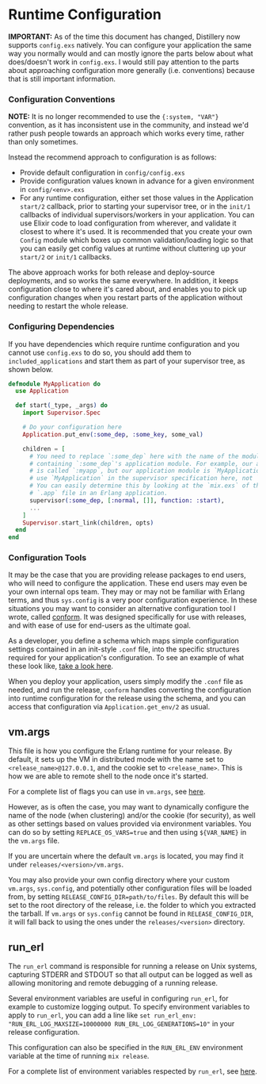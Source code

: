 # Runtime Configuration

**IMPORTANT:** As of the time this document has changed, Distillery now supports `config.exs` natively. 
You can configure your application the same way you normally would and can mostly ignore the parts below
about what does/doesn't work in `config.exs`. I would still pay attention to the parts about approaching
configuration more generally (i.e. conventions) because that is still important information.

### Configuration Conventions

**NOTE:** It is no longer recommended to use the `{:system, "VAR"}` convention, as it has inconsistent
use in the community, and instead we'd rather push people towards an approach which works every time,
rather than only sometimes.

Instead the recommend approach to configuration is as follows:

- Provide default configuration in `config/config.exs`
- Provide configuration values known in advance for a given environment in `config/<env>.exs`
- For any runtime configuration, either set those values in the Application `start/2` callback, prior
to starting your supervisor tree, or in the `init/1` callbacks of individual supervisors/workers in your application.
You can use Elixir code to load configuration from wherever, and validate it closest to where it's used. It is recommended
that you create your own `Config` module which boxes up common validation/loading logic so that you can easily get config
values at runtime without cluttering up your `start/2` or `init/1` callbacks.

The above approach works for both release and deploy-source deployments, and so works the same everywhere. In addition,
it keeps configuration close to where it's cared about, and enables you to pick up configuration changes when you restart
parts of the application without needing to restart the whole release.

### Configuring Dependencies

If you have dependencies which require runtime configuration and you cannot use `config.exs` to do so, you should add them to `included_applications` and start them
as part of your supervisor tree, as shown below.

```elixir
defmodule MyApplication do
  use Application

  def start(_type, _args) do
    import Supervisor.Spec

    # Do your configuration here
    Application.put_env(:some_dep, :some_key, some_val)

    children = [
      # You need to replace `:some_dep` here with the name of the module
      # containing `:some_dep`'s application module. For example, our application
      # is called `:myapp`, but our application module is `MyApplication`, so we would
      # use `MyApplication` in the supervisor specification here, not `:myapp`.
      # You can easily determine this by looking at the `mix.exs` of the dependency, or the
      # `.app` file in an Erlang application.
      supervisor(:some_dep, [:normal, []], function: :start),
      ...
    ]
    Supervisor.start_link(children, opts)
  end
end
```

### Configuration Tools

It may be the case that you are providing release packages to end users, who will need to configure the
application. These end users may even be your own internal ops team. They may or may not be familiar with
Erlang terms, and thus `sys.config` is a very poor configuration experience. In these situations you may
want to consider an alternative configuration tool I wrote, called [conform](https://github.com/bitwalker/conform).
It was designed specifically for use with releases, and with ease of use for end-users as the ultimate goal.

As a developer, you define a schema which maps simple configuration settings contained in an init-style `.conf` file,
into the specific structures required for your application's configuration. To see an example of what these look
like, [take a look here](https://github.com/bitwalker/conform#conf-files-and-schema-files).

When you deploy your application, users simply modify the `.conf` file as needed, and run the release, `conform` handles
converting the configuration into runtime configuration for the release using the schema, and you can access that
configuration via `Application.get_env/2` as usual.

## vm.args

This file is how you configure the Erlang runtime for your release. By default, it sets up the VM in distributed mode
with the name set to `<release_name>@127.0.0.1`, and the cookie set to `<release_name>`. This is how we are able to
remote shell to the node once it's started.

For a complete list of flags you can use in `vm.args`, see [here](http://erlang.org/doc/man/erl.html).

However, as is often the case, you may want to dynamically configure the name of the node (when clustering) and/or
the cookie (for security), as well as other settings based on values provided via environment variables. You can do
so by setting `REPLACE_OS_VARS=true` and then using `${VAR_NAME}` in the `vm.args` file.

If you are uncertain where the default `vm.args` is located, you may find it under `releases/<version>/vm.args`.

You may also provide your own config directory where your custom `vm.args`, `sys.config`, and potentially other
configuration files will be loaded from, by setting `RELEASE_CONFIG_DIR=path/to/files`. By default this will be set
to the root directory of the release, i.e. the folder to which you extracted the tarball. If `vm.args` or `sys.config`
cannot be found in `RELEASE_CONFIG_DIR`, it will fall back to using the ones under the `releases/<version>` directory.

## run\_erl

The `run_erl` command is responsible for running a release on Unix systems,
capturing STDERR and STDOUT so that all output can be logged as well as
allowing monitoring and remote debugging of a running release.

Several environment variables are useful in configuring `run_erl`, for
example to customize logging output.  To specify environment variables to
apply to `run_erl`, you can add a line like
`set run_erl_env: "RUN_ERL_LOG_MAXSIZE=10000000 RUN_ERL_LOG_GENERATIONS=10"`
in your release configuration.

This configuration can also be specified in the `RUN_ERL_ENV`
environment variable at the time of running `mix release`.

For a complete list of environment variables respected by `run_erl`, see
[here](http://erlang.org/doc/man/run_erl.html).

